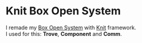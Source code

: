 # Knit Box Open System
I remade my [Box Open System](https://github.com/Filimon4/Roblox-Box-Open-System) with [Knit](https://github.com/Sleitnick/Knit) framework.\
I used for this: **Trove**, **Component** and **Comm**.